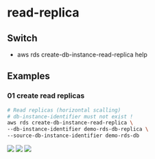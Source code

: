 # read-replica

## Switch
* aws rds create-db-instance-read-replica help

## Examples
### 01 create read replicas
````bash
# Read replicas (horizontal scalling)
# db-instance-identifier must not exist !
aws rds create-db-instance-read-replica \
--db-instance-identifier demo-rds-db-replica \
--source-db-instance-identifier demo-rds-db
````
[<img src="https://i.imgur.com/ukiGSI8.png">](https://i.imgur.com/ukiGSI8.png)
[<img src="https://i.imgur.com/qbPUJbt.png">](https://i.imgur.com/qbPUJbt.png)
[<img src="https://i.imgur.com/2LWd1J6.png">](https://i.imgur.com/2LWd1J6.png)
